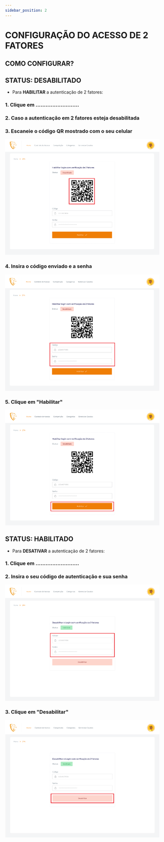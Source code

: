 ```yaml
---
sidebar_position: 2
---
```


# CONFIGURAÇÃO DO ACESSO DE 2 FATORES

## COMO CONFIGURAR?

## STATUS: DESABILITADO

- Para **HABILITAR** a autenticação de 2 fatores:

### 1. Clique em ..........................


### 2. Caso a autenticação em 2 fatores esteja desabilitada

### 3. Escaneie o código QR mostrado com o seu celular

![2FA](/img/backoffice/2fa1.png)

### 4. Insira o código enviado e a senha

![2FA](/img/backoffice/2fa2.png)

### 5. Clique em "Habilitar"

![2FA](/img/backoffice/2fa3.png)

## STATUS: HABILITADO

- Para **DESATIVAR** a autenticação de 2 fatores:

### 1. Clique em ..........................

### 2. Insira o seu código de autenticação e sua senha

![2FA](/img/backoffice/2fa4.png)

### 3. Clique em "Desabilitar"

![2FA](/img/backoffice/2fa5.png)